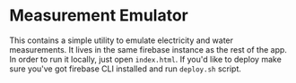 # Measurement Emulator

This contains a simple utility to emulate electricity and water measurements. It lives in the same firebase instance as the rest of the app. In order to run it locally, just open `index.html`. If you'd like to deploy make sure you've got firebase CLI installed and run `deploy.sh` script.
